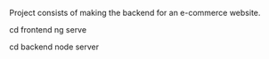 Project consists of making the backend for an e-commerce website.

cd frontend
ng serve

cd backend
node server
